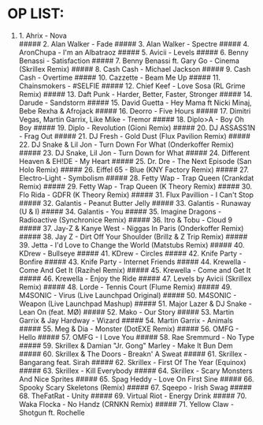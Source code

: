OP LIST: 
========

<ol>
<li> 1. Ahrix - Nova </li>
##### 2. Alan Walker - Fade
##### 3. Alan Walker - Spectre
##### 4. AronChupa - I'm an Albatraoz
##### 5. Avicii - Levels
##### 6. Benny Benassi - Satisfaction
##### 7. Benny Benassi ft. Gary Go - Cinema (Skrillex Remix)
##### 8. Cash Cash - Michael Jackson
##### 9. Cash Cash - Overtime
##### 10. Cazzette - Beam Me Up
##### 11. Chainsmokers - #SELFIE
##### 12. Chief Keef - Love Sosa (RL Grime Remix)
##### 13. Daft Punk - Harder, Better, Faster, Stronger
##### 14. Darude - Sandstorm
##### 15. David Guetta - Hey Mama ft Nicki Minaj, Bebe Rexha & Afrojack
##### 16. Deorro - Five Hours
##### 17. Dimitri Vegas, Martin Garrix, Like Mike - Tremor
##### 18. Diplo&GTA - Boy Oh Boy
##### 19. Diplo - Revolution (Gioni Remix)
##### 20. DJ ASSASS1N - Frag Out
##### 21. DJ Fresh - Gold Dust (Flux Pavilion Remix)
##### 22. DJ Snake & Lil Jon - Turn Down For What (Onderkoffer Remix)
##### 23. DJ Snake, Lil Jon - Turn Down for What
##### 24. Different Heaven & EH!DE - My Heart
##### 25. Dr. Dre - The Next Episode (San Holo Remix)
##### 26. Eiffel 65 - Blue (KNY Factory Remix)
##### 27. Electro-Light - Symbolism
##### 28. Fetty Wap - Trap Queen (Crankdat Remix)
##### 29. Fetty Wap - Trap Queen (K Theory Remix)
##### 30. Flo Rida - GDFR (K Theory Remix)
##### 31. Flux Pavillion - I Can't Stop
##### 32. Galantis - Peanut Butter Jelly
##### 33. Galantis - Runaway (U & I)
##### 34. Galantis - You
##### 35. Imagine Dragons - Radioactive (Synchronice Remix)
##### 36. Itro & Tobu - Cloud 9
##### 37. Jay-Z & Kanye West - Niggas In Paris (Onderkoffer Remix)
##### 38. Jay Z - Dirt Off Your Shoulder (Brillz & Z Trip Remix)
##### 39. Jetta - I'd Love to Change the World (Matstubs Remix)
##### 40. KDrew - Bullseye
##### 41. KDrew - Circles
##### 42. Knife Party - Bonfire
##### 43. Knife Party - Internet Friends
##### 44. Krewella - Come And Get It (Razihel Remix)
##### 45. Krewella - Come and Get It
##### 46. Krewella - Enjoy the Ride 
##### 47. Levels by Avicii (Skrillex Remix)
##### 48. Lorde - Tennis Court (Flume Remix)
##### 49. M4SONIC - Virus (Live Launchpad Original)
##### 50. M4SONIC - Weapon (Live Launchpad Mashup)
##### 51. Major Lazer & DJ Snake - Lean On (feat. MØ)
##### 52. Mako - Our Story
##### 53. Martin Garrix & Jay Hardway - Wizard
##### 54. Martin Garrix - Animals
##### 55. Meg & Dia - Monster (DotEXE Remix)
##### 56. OMFG - Hello
##### 57. OMFG - I Love You
##### 58. Rae Sremmurd - No Type
##### 59. Skrillex & Damian "Jr. Gong" Marley - Make It Bun Dem
##### 60. Skrillex & The Doors - Breakn' A Sweat
##### 61. Skrillex - Bangarang feat. Sirah
##### 62. Skrillex - First Of The Year (Equinox)
##### 63. Skrillex - Kill Everybody
##### 64. Skrillex - Scary Monsters And Nice Sprites
##### 65. Spag Heddy - Love On First Sine 
##### 66. Spooky Scary Skeletons (Remix)
##### 67. Sqeepo - Irish Swag 
##### 68. TheFatRat - Unity
##### 69. Virtual Riot - Energy Drink
##### 70. Waka Flocka - No Handz (CRNKN Remix)
##### 71. Yellow Claw - Shotgun ft. Rochelle
</ol>
